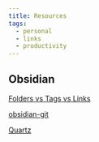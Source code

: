 ```yaml
---
title: Resources
tags:
  - personal
  - links
  - productivity
---
```

## Obsidian

[Folders vs Tags vs Links](https://forum.obsidian.md/t/folders-vs-linking-vs-tags-the-definitive-guide-extremely-short-read-this/78468) 

[obsidian-git](https://github.com/Vinzent03/obsidian-git) 

[Quartz](https://quartz.jzhao.xyz/)






